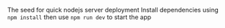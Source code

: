 The seed for quick nodejs server deployment
Install dependencies using ``npm install`` then use ``npm run dev`` to start the app
